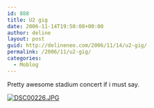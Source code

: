 ```yaml
---
id: 888
title: U2 gig
date: 2006-11-14T19:50:08+00:00
author: deline
layout: post
guid: http://delineneo.com/2006/11/14/u2-gig/
permalink: /2006/11/u2-gig/
categories:
  - Moblog
---
```

Pretty awesome stadium concert if i must say.

<!--Mime Type of File is image/jpeg -->

<div>
  <a href="http://delineneo.com/wp-photos/20061114-025007-1.jpg"><img src="http://delineneo.com/wp-photos/thumb.20061114-025007-1.jpg" alt="DSC00226.JPG" /></a>
</div>